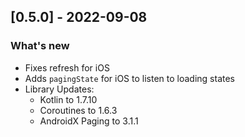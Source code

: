 ## [0.5.0] - 2022-09-08
### What's new
- Fixes refresh for iOS
- Adds `pagingState` for iOS to listen to loading states
- Library Updates:
  - Kotlin to 1.7.10
  - Coroutines to 1.6.3
  - AndroidX Paging to 3.1.1 